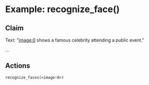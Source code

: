 # Example: recognize_face()

## Claim
Text: "<image:0> shows a famous celebrity attending a public event."

...

## Actions
```
recognize_faces(<image:0>)
```